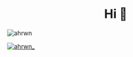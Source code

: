 <h1 align="center">Hi 👋</h1>

<p align="left"> <img src="https://komarev.com/ghpvc/?username=ahrwn&label=Profile%20views&color=0e75b6&style=flat" alt="ahrwn" /> </p>

<p align="left"> <a href="https://twitter.com/ahrwn_" target="blank"><img src="https://img.shields.io/twitter/follow/ahrwn_?logo=twitter&style=for-the-badge" alt="ahrwn_" /></a> </p>

